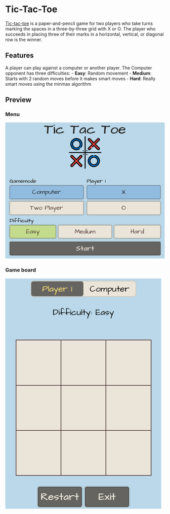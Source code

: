 # Tic-Tac-Toe
[Tic-tac-toe]([docs/CONTRIBUTING.md](https://en.wikipedia.org/wiki/Tic-tac-toe)) is a paper-and-pencil game for two players who take turns marking the spaces in a three-by-three grid with X or O. The player who succeeds in placing three of their marks in a horizontal, vertical, or diagonal row is the winner.

## Features
A player can play against a computer or another player.
The Computer opponent has three difficulties:
    - **Easy**: Random movement
    - **Medium**: Starts with 2 random moves before it makes smart moves
    - **Hard**: Really smart moves using the minmax algorithm

## Preview
### Menu
![Menu panel](/assets/media/menu.png)
### Game board
![Tic tac toe board](/assets/media/gameboard.png)